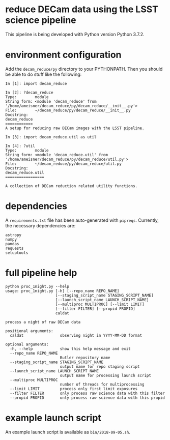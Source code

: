 # reduce DECam data using the LSST science pipeline

This pipeline is being developed with Python version Python 3.7.2.

# environment configuration

Add the `decam_reduce/py` directory to your PYTHONPATH. Then you should be able to do stuff like the following:

```
In [1]: import decam_reduce

In [2]: ?decam_reduce
Type:        module
String form: <module 'decam_reduce' from '/home/ameisner/decam_reduce/py/decam_reduce/__init__.py'>
File:        ~/decam_reduce/py/decam_reduce/__init__.py
Docstring:  
decam_reduce
============
A setup for reducing raw DECam images with the LSST pipeline.

In [3]: import decam_reduce.util as util

In [4]: ?util
Type:        module
String form: <module 'decam_reduce.util' from '/home/ameisner/decam_reduce/py/decam_reduce/util.py'>
File:        ~/decam_reduce/py/decam_reduce/util.py
Docstring:  
decam_reduce.util
=================

A collection of DECam reduction related utility functions.
```

# dependencies

A `requirements.txt` file has been auto-generated with `pipreqs`. Currently, the necessary dependencies are:

```
astropy
numpy
pandas
requests
setuptools
```

# full pipeline help

    python proc_1night.py --help
    usage: proc_1night.py [-h] [--repo_name REPO_NAME]
                          [--staging_script_name STAGING_SCRIPT_NAME]
                          [--launch_script_name LAUNCH_SCRIPT_NAME]
                          [--multiproc MULTIPROC] [--limit LIMIT]
                          [--filter FILTER] [--propid PROPID]
                          caldat

    process a night of raw DECam data

    positional arguments:
      caldat                observing night in YYYY-MM-DD format

    optional arguments:
      -h, --help            show this help message and exit
      --repo_name REPO_NAME
                            Butler repository name
      --staging_script_name STAGING_SCRIPT_NAME
                            output name for repo staging script
      --launch_script_name LAUNCH_SCRIPT_NAME
                            output name for processing launch script
      --multiproc MULTIPROC
                            number of threads for multiprocessing
      --limit LIMIT         process only first limit exposures
      --filter FILTER       only process raw science data with this filter
      --propid PROPID       only process raw science data with this propid

# example launch script

An example launch script is available as `bin/2018-09-05.sh`.
